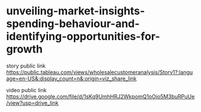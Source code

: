 # unveiling-market-insights-spending-behaviour-and-identifying-opportunities-for-growth


story public link https://public.tableau.com/views/wholesalecustomeranalysis/Story1?:language=en-US&:display_count=n&:origin=viz_share_link

video public link https://drive.google.com/file/d/1sKq9UmhHRJ2WkpomQ1oOio5M3buRPuUe/view?usp=drive_link
